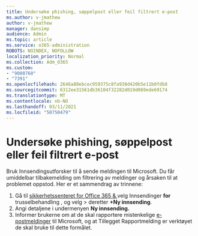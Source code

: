 ```yaml
---
title: Undersøke phishing, søppelpost eller feil filtrert e-post
ms.author: v-jmathew
author: v-jmathew
manager: dansimp
audience: Admin
ms.topic: article
ms.service: o365-administration
ROBOTS: NOINDEX, NOFOLLOW
localization_priority: Normal
ms.collection: Adm_O365
ms.custom:
- "9000760"
- "7391"
ms.openlocfilehash: 2646a80ebcec959375c8fa938d420b5e11b0fdb8
ms.sourcegitcommit: 6312ee31561db36104f32282d019d069ede69174
ms.translationtype: MT
ms.contentlocale: nb-NO
ms.lasthandoff: 03/11/2021
ms.locfileid: "50750479"
---
```

# <a name="investigate-phishing-spam-or-incorrectly-filtered-email"></a>Undersøke phishing, søppelpost eller feil filtrert e-post

Bruk Innsendingsutforsker til å sende meldingen til Microsoft. Du får umiddelbar tilbakemelding om filtrering av meldinger og årsaken til at problemet oppstod. Her er et sammendrag av trinnene:

1. Gå til [sikkerhetssenteret for Office 365 &,](https://go.microsoft.com/fwlink/p/?linkid=2077143)velg Innsendinger **for** trusselbehandling , og velg  >  deretter **+Ny innsending**.
2. Angi detaljene i undermenyen **Ny innsending.**
3. Informer brukerne om at de skal rapportere mistenkelige [e-postmeldinger](https://go.microsoft.com/fwlink/?linkid=2092385) til Microsoft, og at Tillegget Rapportmelding er verktøyet de skal bruke til dette formålet.
